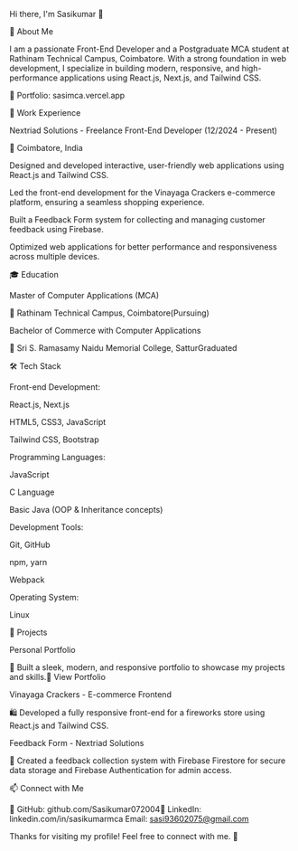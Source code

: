 Hi there, I'm Sasikumar 👋

🚀 About Me

I am a passionate Front-End Developer and a Postgraduate MCA student at Rathinam Technical Campus, Coimbatore. With a strong foundation in web development, I specialize in building modern, responsive, and high-performance applications using React.js, Next.js, and Tailwind CSS.

🔹 Portfolio: sasimca.vercel.app

💼 Work Experience

Nextriad Solutions - Freelance Front-End Developer (12/2024 - Present)

📍 Coimbatore, India

Designed and developed interactive, user-friendly web applications using React.js and Tailwind CSS.

Led the front-end development for the Vinayaga Crackers e-commerce platform, ensuring a seamless shopping experience.

Built a Feedback Form system for collecting and managing customer feedback using Firebase.

Optimized web applications for better performance and responsiveness across multiple devices.

🎓 Education

Master of Computer Applications (MCA)

📍 Rathinam Technical Campus, Coimbatore(Pursuing)

Bachelor of Commerce with Computer Applications

📍 Sri S. Ramasamy Naidu Memorial College, SatturGraduated

🛠 Tech Stack

Front-end Development:

React.js, Next.js

HTML5, CSS3, JavaScript

Tailwind CSS, Bootstrap

Programming Languages:

JavaScript

C Language

Basic Java (OOP & Inheritance concepts)

Development Tools:

Git, GitHub

npm, yarn

Webpack

Operating System:

Linux

🌟 Projects

Personal Portfolio

🚀 Built a sleek, modern, and responsive portfolio to showcase my projects and skills.🔗 View Portfolio

Vinayaga Crackers - E-commerce Frontend

🛍️ Developed a fully responsive front-end for a fireworks store using React.js and Tailwind CSS.

Feedback Form - Nextriad Solutions

💬 Created a feedback collection system with Firebase Firestore for secure data storage and Firebase Authentication for admin access.

📫 Connect with Me

🔗 GitHub: github.com/Sasikumar072004🔗 
LinkedIn: linkedin.com/in/sasikumarmca
Email: sasi93602075@gmail.com

Thanks for visiting my profile! Feel free to connect with me. 🚀
